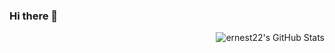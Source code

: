 ### Hi there 👋

<img align="right" src="https://github-readme-stats.vercel.app/api?username=ernest22&count_private=true&hide_rank=false&show_icons=true&theme=dark&include_all_commits=true" alt="ernest22's GitHub Stats">
<!--
**ernest22/ernest22** is a ✨ _special_ ✨ repository because its `README.md` (this file) appears on your GitHub profile.

Here are some ideas to get you started:

- 🔭 I’m currently working on ...
- 🌱 I’m currently learning ...
- 👯 I’m looking to collaborate on ...
- 🤔 I’m looking for help with ...
- 💬 Ask me about ...
- 📫 How to reach me: ...
- 😄 Pronouns: ...
- ⚡ Fun fact: ...
-->
